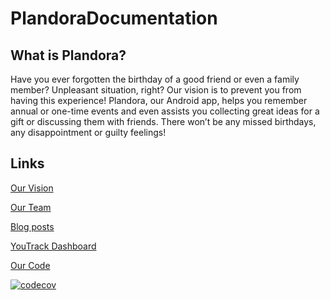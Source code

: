 # PlandoraDocumentation

## What is Plandora?
Have you ever forgotten the birthday of a good friend or even a family member? Unpleasant situation, right? Our vision is to prevent you from having this experience!
Plandora, our Android app, helps you remember annual or one-time events and even assists you collecting great ideas for a gift or discussing them with friends.
There won’t be any missed birthdays, any disappointment or guilty feelings!

## Links
[Our Vision](https://plandora51897980.wordpress.com/2020/09/29/example-post-3/)

[Our Team](https://plandora51897980.wordpress.com/about/)

[Blog posts](https://plandora51897980.wordpress.com/blog/)

[YouTrack Dashboard](https://dhbw-karlsruhe.myjetbrains.com/youtrack/agiles/108-76/109-278)

[Our Code](https://github.com/nf3lix/Plandora)

[![codecov](https://codecov.io/gh/Honrix/PlandoraDocumentation/branch/main/graph/badge.svg?token=52PPUN2RPU)](https://codecov.io/gh/Honrix/PlandoraDocumentation)
